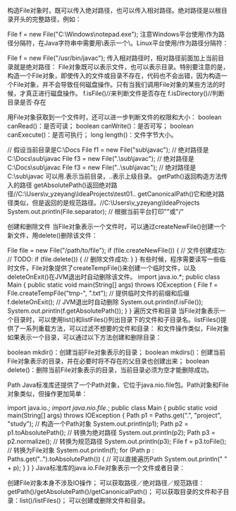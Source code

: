构造File对象时，既可以传入绝对路径，也可以传入相对路径。绝对路径是以根目录开头的完整路径，例如：

File f = new File("C:\\Windows\\notepad.exe");
注意Windows平台使用\作为路径分隔符，在Java字符串中需要用\\表示一个\。Linux平台使用/作为路径分隔符：

File f = new File("/usr/bin/javac");
传入相对路径时，相对路径前面加上当前目录就是绝对路径：
File对象既可以表示文件，也可以表示目录。特别要注意的是，构造一个File对象，即使传入的文件或目录不存在，代码也不会出错，因为构造一个File对象，并不会导致任何磁盘操作。只有当我们调用File对象的某些方法的时候，才真正进行磁盘操作。
f.isFile()//来判断文件是否存在
f.isDirectory()//判断目录是否·存在

用File对象获取到一个文件时，还可以进一步判断文件的权限和大小：
boolean canRead()：是否可读；
boolean canWrite()：是否可写；
boolean canExecute()：是否可执行；
long length()：文件字节大小。

// 假设当前目录是C:\Docs
File f1 = new File("sub\\javac"); // 绝对路径是C:\Docs\sub\javac
File f3 = new File(".\\sub\\javac"); // 绝对路径是C:\Docs\sub\javac
File f3 = new File("..\\sub\\javac"); // 绝对路径是C:\sub\javac
可以用.表示当前目录，..表示上级目录。
getPath()返回构造方法传入的路径
getAbsolutePath()返回绝对路径//C:\Users\v_yzeyang\IdeaProjects\test01\..
getCanonicalPath()它和绝对路径类似，但是返回的是规范路径。//C:\Users\v_yzeyang\IdeaProjects
System.out.println(File.separator); // 根据当前平台打印"\"或"/"

创建和删除文件
当File对象表示一个文件时，可以通过createNewFile()创建一个新文件，用delete()删除该文件：

File file = new File("/path/to/file");
if (file.createNewFile()) {
    // 文件创建成功:
    // TODO:
    if (file.delete()) {
        // 删除文件成功:
    }
}
有些时候，程序需要读写一些临时文件，File对象提供了createTempFile()来创建一个临时文件，以及deleteOnExit()在JVM退出时自动删除该文件。
import java.io.*;
public class Main {
    public static void main(String[] args) throws IOException {
        File f = File.createTempFile("tmp-", ".txt"); // 提供临时文件的前缀和后缀
        f.deleteOnExit(); // JVM退出时自动删除
        System.out.println(f.isFile());
        System.out.println(f.getAbsolutePath());
    }
}
遍历文件和目录
当File对象表示一个目录时，可以使用list()和listFiles()列出目录下的文件和子目录名。listFiles()提供了一系列重载方法，可以过滤不想要的文件和目录：
和文件操作类似，File对象如果表示一个目录，可以通过以下方法创建和删除目录：

boolean mkdir()：创建当前File对象表示的目录；
boolean mkdirs()：创建当前File对象表示的目录，并在必要时将不存在的父目录也创建出来；
boolean delete()：删除当前File对象表示的目录，当前目录必须为空才能删除成功。

Path
Java标准库还提供了一个Path对象，它位于java.nio.file包。Path对象和File对象类似，但操作更加简单：

import java.io.*;
import java.nio.file.*;
public class Main {
    public static void main(String[] args) throws IOException {
        Path p1 = Paths.get(".", "project", "study"); // 构造一个Path对象
        System.out.println(p1);
        Path p2 = p1.toAbsolutePath(); // 转换为绝对路径
        System.out.println(p2);
        Path p3 = p2.normalize(); // 转换为规范路径
        System.out.println(p3);
        File f = p3.toFile(); // 转换为File对象
        System.out.println(f);
        for (Path p : Paths.get("..").toAbsolutePath()) { // 可以直接遍历Path
            System.out.println("  " + p);
        }
    }
}
Java标准库的java.io.File对象表示一个文件或者目录：

创建File对象本身不涉及IO操作；
可以获取路径／绝对路径／规范路径：getPath()/getAbsolutePath()/getCanonicalPath()；
可以获取目录的文件和子目录：list()/listFiles()；
可以创建或删除文件和目录。
